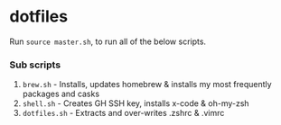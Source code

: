 # dotfiles

Run `source master.sh`, to run all of the below scripts.

### Sub scripts
1. `brew.sh` - Installs, updates homebrew & installs my most frequently packages and casks
2. `shell.sh` - Creates GH SSH key, installs x-code & oh-my-zsh
3. `dotfiles.sh` - Extracts and over-writes .zshrc & .vimrc
